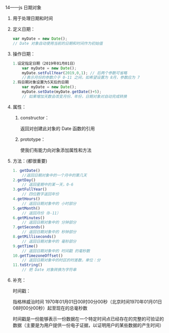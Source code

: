 14——js 日期对象

1. 用于处理日期和时间

2. 定义日期：

   ```javascript
   var myDate = new Date();
   // Date 对象自动使用当前的日期和时间作为初始值
   ```

3. 操作日期：

   ```javascript
   1.设定指定日期（2019年01月01日）
       var myDate = new Date();
       myDate.setFullYear(2019,0,1); // 后两个参数可省略
       //表示月份的参数介于 0-11 之间，如希望设置为 8月，参数应为 7
   2.将日期对象设置为5天后的日期
       var myDate = new Date();
       myDate.setDate(myDate.getDate()+5);
       // 如果增加天数会改变月份、年份，日期对象对自动完成转换
   ```

4. 属性：

   1. constructor：

      返回对创建此对象的 Date 函数的引用

   2. prototype：

      使我们有能力向对象添加属性和方法

5. 方法：(都很重要)

   ```javascript
   1. getDate()
       //返回日期对象中的一个月中的第几天
   2.getDay()
       // 返回星期中的某一天，0-6
   3.getFullYear()
       // 四位数字返回年份
   4.getHours()
       // 返回日期对象中的 小时部分
   5.getMonth()
       // 返回月份（0-11）
   6.getMinutes()
       // 返回日期对象中的 分钟部分
   7.getSeconds()
       // 返回日期对象中的 秒钟部分
   8.getMilliseconds()
       // 返回日期对象中的 毫秒部分
   9.getTime()
       // 返回日期对象中的 时间戳 的毫秒数
   10.getTimezoneOffset()
       // 返回日期对象中的时区的时差数，单位：分
   11.toString()
       // 把 Date 对象转换为字符串
   ```

6. 补充：

   时间戳：

   指格林威治时间 1970年01月01日00时00分00秒（北京时间1970年01月01日08时00分00秒）起至现在的总毫秒数

   时间戳是一份能够表示一份数据在一个特定时间点已经存在的完整的可验证的数据（主要是为用户提供一份电子证据，以证明用户的某些数据的产生时间）